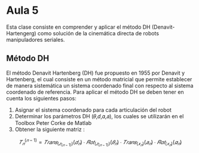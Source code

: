 <h1>Aula 5</h1>

Esta clase consiste en comprender y aplicar el método DH (Denavit-Hartengerg) como solución de la cinemática directa de robots manipuladores seriales.

<h2>Método DH</h2>

El método Denavit Hartenberg (DH) fue propuesto en 1955 por Denavit y Hartenberg, el cual consiste en un método matricial que permite establecer de manera sistemática un sistema coordenado final con respecto al sistema coordenado de referencia. Para aplicar el método DH se deben tener en cuenta los siguientes pasos:

1. Asignar el sistema coordenado para cada articulación del robot
2. Determinar los parámetros DH (𝜃,𝑑,𝛼,𝑎), los cuales se utilizarán en el Toolbox Peter Corke de Matlab 
3. Obtener la siguiente matriz :

$$𝑇_𝑛^(𝑛−1)=𝑇𝑟𝑎𝑛𝑠_(𝑧_(𝑛−1))(𝑑_𝑛)∙𝑅𝑜𝑡_(𝑧_(𝑛−1))(𝜃_𝑛)∙𝑇𝑟𝑎𝑛𝑠_(𝑥_𝑛)(𝑎_𝑛)∙𝑅𝑜𝑡_(𝑥_𝑛)(𝛼_𝑛)$$

